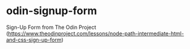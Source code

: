 # odin-signup-form
Sign-Up Form from The Odin Project (https://www.theodinproject.com/lessons/node-path-intermediate-html-and-css-sign-up-form)
